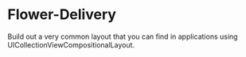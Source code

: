 # Flower-Delivery
Build out a very common layout that you can find in applications using UICollectionViewCompositionalLayout.
